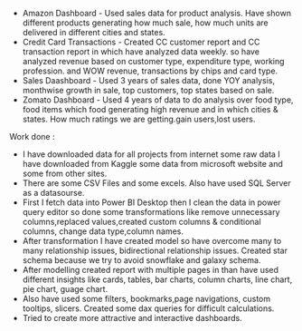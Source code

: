 - Amazon Dashboard - Used sales data for product analysis. Have shown different products generating how much sale, how much units are delivered in different cities and states.
- Credit Card Transactions - Created CC customer report and CC transaction report in which have analyzed data weekly. so have analyzed revenue based on customer type, expenditure type, working profession. 
 and WOW revenue, transactions by chips and card type.
- Sales Daashboard - Used 3 years of sales data, done YOY analysis, monthwise growth in sale, top customers, top states based on sale.
- Zomato Dashboard - Used 4 years of data to do analysis over food type, food items which food generating high revenue and in which cities & states. How much ratings we are getting.gain users,lost users.

Work done :
- I have downloaded data for all projects from internet some raw data I have downloaded from Kaggle some data from microsoft website and some from other sites.
- There are some CSV Files and some excels. Also have used SQL Server as a datasourse.
- First I fetch data into Power BI Desktop then I clean the data in power query editor so done some transformations like remove unnecessary columns,replaced values,created custom columns & conditional columns,
  change data type,column names.
- After transformation I have created model so have overcome many to many relationship issues, bidirectional relationship issues. Created star schema because we try to avoid snowflake and galaxy schema.
- After modelling created report with multiple pages in than have used different insights like cards, tables, bar charts, column charts, line chart, pie chart, guage chart.
- Also have used some filters, bookmarks,page navigations, custom tooltips, slicers. Created some dax queries for difficult calculations.
- Tried to create more attractive and interactive dashboards.
